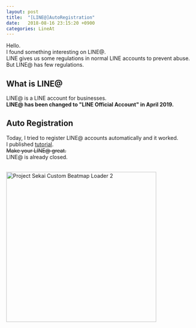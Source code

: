 ```yaml
---
layout: post
title:  "[LINE@]AutoRegistration"
date:   2018-08-16 23:15:20 +0900
categories: LineAt
---
```

Hello.  
I found something interesting on LINE@.  
LINE gives us some regulations in normal LINE accounts to prevent abuse.  
But LINE@ has few regulations.

## What is LINE@
LINE@ is a LINE account for businesses.  
__LINE@ has been changed to "LINE Official Account" in April 2019.__  


## Auto Registration
Today, I tried to register LINE@ accounts automatically and it worked.    
I published [tutorial](https://github.com/k0tayan/LINEAtAuto).  
~~Make your LINE@ great.~~  
LINE@ is already closed.

<br>
<img src="https://user-images.githubusercontent.com/16555696/44211704-94535d80-a1a4-11e8-9225-65285cabe045.PNG" alt="Project Sekai Custom Beatmap Loader 2" width="400"/>
<br>
